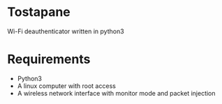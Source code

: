 # Tostapane
Wi-Fi deauthenticator written in python3

# Requirements
<ul>
<li>Python3</li>
<li>A linux computer with root access</li>
<li>A wireless network interface with monitor mode and packet injection</li>
</ul>
